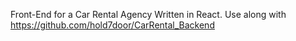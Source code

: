 Front-End for a Car Rental Agency Written in React. Use along with https://github.com/hold7door/CarRental_Backend
